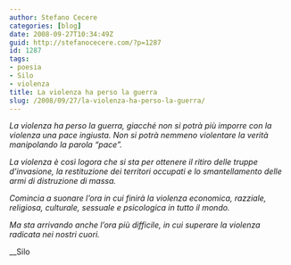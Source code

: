 ```yaml
---
author: Stefano Cecere
categories: [blog]
date: 2008-09-27T10:34:49Z
guid: http://stefanocecere.com/?p=1287
id: 1287
tags:
- poesia
- Silo
- violenza
title: La violenza ha perso la guerra
slug: /2008/09/27/la-violenza-ha-perso-la-guerra/
---
```


_La violenza ha perso la guerra, giacché non si potrà più imporre con la violenza una pace ingiusta. Non si potrà nemmeno violentare la verità manipolando la parola “pace”._

_La violenza è così logora che si sta per ottenere il ritiro delle truppe d’invasione, la restituzione dei territori occupati e lo smantellamento delle armi di distruzione di massa._

_Comincia a suonare l’ora in cui finirà la violenza economica, razziale, religiosa, culturale, sessuale e psicologica in tutto il mondo._

_Ma sta arrivando anche l’ora più difficile, in cui superare la violenza radicata nei nostri cuori._

__Silo
